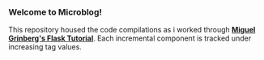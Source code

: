 ### Welcome to Microblog!

This repository housed the code compilations as i worked through **[Miguel Grinberg's Flask Tutorial](https://courses.miguelgrinberg.com/)**.
Each incremental component is tracked under increasing tag values.
